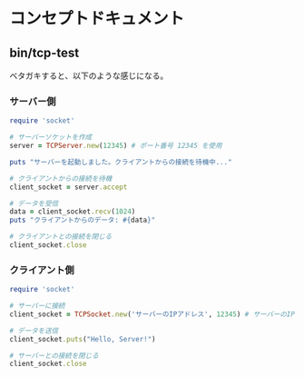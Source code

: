 # コンセプトドキュメント
## bin/tcp-test
ベタガキすると、以下のような感じになる。

### サーバー側
```ruby
require 'socket'

# サーバーソケットを作成
server = TCPServer.new(12345) # ポート番号 12345 を使用

puts "サーバーを起動しました。クライアントからの接続を待機中..."

# クライアントからの接続を待機
client_socket = server.accept

# データを受信
data = client_socket.recv(1024)
puts "クライアントからのデータ: #{data}"

# クライアントとの接続を閉じる
client_socket.close
```

### クライアント側
```ruby
require 'socket'

# サーバーに接続
client_socket = TCPSocket.new('サーバーのIPアドレス', 12345) # サーバーのIPアドレスとポート番号

# データを送信
client_socket.puts("Hello, Server!")

# サーバーとの接続を閉じる
client_socket.close
```
